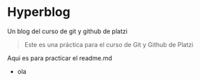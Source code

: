 # Hyperblog
Un blog del curso de git y github de platzi
>Este es una práctica para el curso de Git y Github de Platzi

Aqui es para practicar el readme.md
* ola
